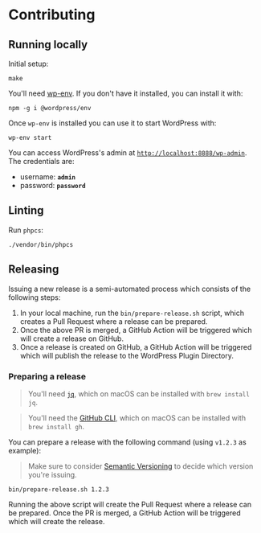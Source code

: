 # Contributing

## Running locally
Initial setup:

```shell
make
```

You'll need [wp-env](https://developer.wordpress.org/block-editor/reference-guides/packages/packages-env/). If you don't
have it installed, you can install it with:

```shell
npm -g i @wordpress/env
```

Once `wp-env` is installed you can use it to start WordPress with:

```shell
wp-env start
```

You can access WordPress's admin at [`http://localhost:8888/wp-admin`](http://localhost:8888/wp-admin). The credentials
are:

- username: **`admin`**
- password: **`password`**

## Linting
Run `phpcs`:

```shell
./vendor/bin/phpcs
```

## Releasing
Issuing a new release is a semi-automated process which consists of the following steps:

1. In your local machine, run the `bin/prepare-release.sh` script, which creates a Pull Request where a release can be prepared.
2. Once the above PR is merged, a GitHub Action will be triggered which will create a release on GitHub.
3. Once a release is created on GitHub, a GitHub Action will be triggered which will publish the release to the WordPress Plugin Directory.

### Preparing a release

> You'll need [`jq`](https://stedolan.github.io/jq), which on macOS can be installed with `brew install jq`.

> You'll need the [GitHub CLI](https://cli.github.com), which on macOS can be installed with `brew install gh`.

You can prepare a release with the following command (using `v1.2.3` as example):

> Make sure to consider [Semantic Versioning](https://semver.org) to decide which version you're issuing.


```shell
bin/prepare-release.sh 1.2.3
```

Running the above script will create the Pull Request where a release can be prepared. Once the PR is merged, a GitHub Action will be triggered which will create the release.
